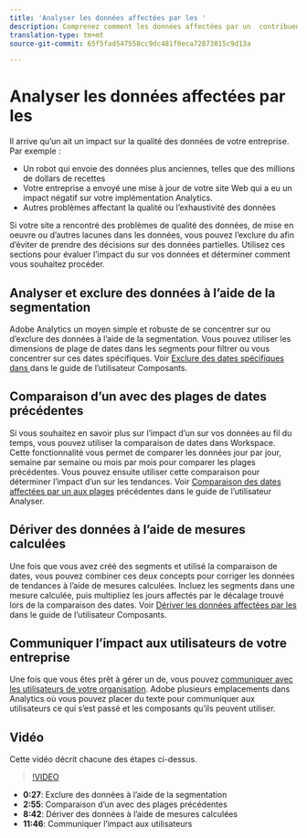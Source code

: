 ```yaml
---
title: 'Analyser les données affectées par les '
description: Comprenez comment les données affectées par un  contribuent à la qualité globale des données.
translation-type: tm+mt
source-git-commit: 65f5fad547558cc9dc481f0eca72873815c9d13a

---
```



# Analyser les données affectées par les 

Il arrive qu’un ait un impact sur la qualité des données de votre entreprise. Par exemple :

* Un robot qui envoie des données plus anciennes, telles que des millions de dollars de recettes
* Votre entreprise a envoyé une mise à jour de votre site Web qui a eu un impact négatif sur votre implémentation Analytics.
* Autres problèmes affectant la qualité ou l’exhaustivité des données

Si votre site a rencontré des problèmes de qualité des données, de mise en oeuvre ou d’autres lacunes dans les données, vous pouvez l’exclure du afin d’éviter de prendre des décisions sur des données partielles. Utilisez ces sections pour évaluer l’impact du sur vos données et déterminer comment vous souhaitez procéder.

## Analyser et exclure des données à l’aide de la segmentation

Adobe Analytics  un moyen simple et robuste de se concentrer sur ou d’exclure des données à l’aide de la segmentation. Vous pouvez utiliser les dimensions de plage de dates dans les segments pour filtrer ou vous concentrer sur ces dates spécifiques. Voir [Exclure des dates spécifiques dans ](/help/components/c-segmentation/use-cases/exclude-date-range.md) dans le guide de l’utilisateur Composants.

## Comparaison d’un  avec des plages de dates précédentes

Si vous souhaitez en savoir plus sur l’impact d’un sur vos données au fil du temps, vous pouvez utiliser la comparaison de dates dans  Workspace. Cette fonctionnalité vous permet de comparer les données jour par jour, semaine par semaine ou mois par mois pour comparer les plages précédentes. Vous pouvez ensuite utiliser cette comparaison pour déterminer l’impact d’un  sur les tendances. Voir [Comparaison des dates affectées par un aux plages](/help/analyze/analysis-workspace/components/calendar-date-ranges/compare-event.md) précédentes dans le guide de l’utilisateur Analyser.

## Dériver des données à l’aide de mesures calculées

Une fois que vous avez créé des segments et utilisé la comparaison de dates, vous pouvez combiner ces deux concepts pour corriger les données de tendances à l’aide de mesures calculées. Incluez les segments dans une mesure calculée, puis multipliez les jours affectés par le décalage trouvé lors de la comparaison des dates. Voir [Dériver les données affectées par les](/help/components/c-calcmetrics/cm-events.md) dans le guide de l’utilisateur Composants.

## Communiquer l’impact aux utilisateurs de votre entreprise

Une fois que vous êtes prêt à gérer un  de, vous pouvez [communiquer avec les utilisateurs de votre organisation](event/event-communicate.md). Adobe  plusieurs emplacements  dans Analytics où vous pouvez placer du texte pour communiquer aux utilisateurs ce qui s’est passé et les composants qu’ils peuvent utiliser.

## Vidéo

Cette vidéo décrit chacune des étapes ci-dessus.

>[!VIDEO](https://video.tv.adobe.com/v/33316?quality=12)

* **0:27**: Exclure des données à l’aide de la segmentation
* **2:55**: Comparaison d’un  avec des plages précédentes
* **8:42**: Dériver des données à l’aide de mesures calculées
* **11:46**: Communiquer l’impact aux utilisateurs
